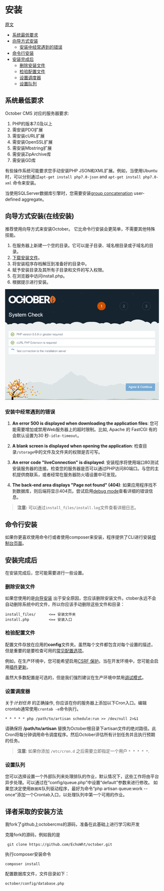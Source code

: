 # 安装
[原文](https://github.com/octobercms/docs/blob/master/setup-installation.md)
- [系统最低要求](#system-requirements)
- [向导方式安装](#wizard-installation)
    - [安装中经常遇到的错误](#troubleshoot-installation)
- [命令行安装](#command-line-installation)
- [安装完成后](#post-install-steps)
    - [删除安装文件](#delete-install-files)
    - [检验配置文件](#config-review)
    - [设置调度器](#crontab-setup)
    - [设置队列](#queue-setup)
<a name="system-requirements"></a>
## 系统最低要求

October CMS 对应的服务器要求:

1. PHP的版本7.0及以上
1. 需安装PDO扩展
1. 需安装cURL扩展
1. 需安装OpenSSL扩展
1. 需安装Mbstring扩展
1. 需安装ZipArchive库
1. 需安装GD库

有些操作系统可能要求您手动安装PHP JSON和XML扩展。例如，当使用Ubuntu时，可以分别通过`apt-get install php7.0-json` and `apt-get install php7.0-xml` 命令来安装。

当使用SQLServer数据库引擎时，您需要安装[group concatenation](https://groupconcat.codeplex.com/) user-defined aggregate。

<a name="wizard-installation"></a>
## 向导方式安装(在线安装)

推荐使用向导方式来安装October。 它比命令行安装会更简单，不需要其他特殊技能。

1. 在服务器上新建一个空的目录。它可以是子目录、域名根目录或子域名的目录。
1. [下载安装文件](http://octobercms.com/download)。
1. 将安装程序存档解压到准备好的目录中。
1. 赋予安装目录及其所有子目录和文件的写入权限。
1. 在浏览器中访问install.php。
1. 根据提示进行安装。

![image](images/wizard-installer.png?raw=true)

<a name="troubleshoot-installation"></a>
### 安装中经常遇到的错误

1. **An error 500 is displayed when downloading the application files**: 您可能需要增加或禁用Web服务器上的超时限制。比如, Apache 的 FastCGI 有的会默认设置为30 秒`-idle-timeout`。

1. **A blank screen is displayed when opening the application**: 检查目录`/storage`中的文件及文件夹的权限是否可写。

1. **An error code "liveConnection" is displayed**: 安装程序将使用端口80测试安装服务器的连接。检查您的服务器是否可以通过PHP访问80端口。与您的主机提供商联系，或者经常在服务器防火墙设置中可发现。

1. **The back-end area displays "Page not found" (404)**: 如果应用程序找不到数据库，则后端将显示404页。尝试启用[debug mode](../setup/configuration#debug-mode)查看详细的错误信息。

> **注意:** 可以通过`install_files/install.log`文件查看详细日志。

<a name="command-line-installation"></a>
## 命令行安装

如果你更喜欢使用命令行或者使用composer来安装，程序提供了CLI进行安装[控制台页面](../console/commands#console-install)。

<a name="post-install-steps"></a>
## 安装完成后

在安装完成后，您可能需要进行一些设置。

<a name="delete-install-files"></a>
### 删除安装文件

如果您使用的是[向导安装](#wizard-installation) 出于安全原因，您应该删除安装文件。ctober永远不会自动删除系统中的文件，所以你应该手动删除这些文件和目录：

    install_files/      <== 安装文件夹
    install.php         <== 安装入口

<a name="config-review"></a>
### 检验配置文件

配置文件存放在应用的**config**文件夹。虽然每个文件都包含对每个设置的描述，但是重要的是要检查可用的[常见配置选项](../setup/configuration)。

例如，在生产环境中，您可能希望启用[CSRF 保护](../setup/configuration#csrf-protection)。当在开发环境中，您可能会启用[插件更新](../setup/configuration#edge-updates)。

虽然大多数配置是可选的，但是我们强烈建议在生产环境中禁用[调试模式](../setup/configuration#debug-mode)。

<a name="crontab-setup"></a>
### 设置调度器

关于*计划任务* 的正确操作, 你应该在你的服务器上添加以下Cron入口。编辑crontab通常使用`crontab -e`命令执行。

    * * * * * php /path/to/artisan schedule:run >> /dev/null 2>&1
请确保将 **/path/to/artisan** 替换为October根目录下artisan文件的绝对路径。此Cron将每分钟调用命令调度程序。然后October评估所有计划任务并且执行预期的任务。

> **注意**: 如果你添加 `/etc/cron.d` 之后需要立即指定一个用户 `* * * * *`.

<a name="queue-setup"></a>
### 设置队列

您可以选择设置一个外部队列来处理排队的作业，默认情况下，这些工作将由平台异步处理。可以通过在“config/queue.php”中设置“default”参数来进行修改。
如果您决定使用`数据库`队列驱动程序，最好为命令“php artisan queue:work --once”添加一个Crontab入口，以处理队列中第一个可用的作业。

## 译者采取的安装方法

我fork了github上octobercms的源码，准备在此基础上进行学习和开发

克隆fork的源码，例如我的是
 
     git clone https://github.com/EchoWht/october.git
     
执行composer安装命令
    
    composer install

配置数据库文件，文件目录如下：
    
    october/config/database.php
    
